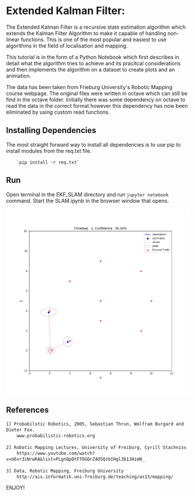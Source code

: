# Extended Kalman Filter:

The Extended Kalman Filter is a recursive state estimation algorithm which extends the Kalman Filter Algorithm to make it capable of handling non-linear functions. This is one of the most popular and easiest to use algorithms in the field of localisation and mapping.

This tutorial is in the form of a Python Notebook which first describes in detail what the algorithm tries to achieve and its pracitcal considerations and then implements the algorithm on a dataset to create plots and an animation.

The data has been taken from Frieburg University's Robotic Mapping course webpage. The original files were written in octave which can still be find in the octave folder. Initially there was some dependency on octave to read the data in the correct format however this dependency has now been eliminated by using custom read functions.

## Installing Dependencies

The most straight forward way to install all dependencies is to use pip to install modules from the req.txt file.

		`pip install -r req.txt`

## Run

Open terminal in the EKF_SLAM directory and run `jupyter notebook` command. Start the SLAM.ipynb in the browser window that opens.

![gif](figures/EKF.gif)


## References
	1] Probabilstic Robotics, 2005, Sebastian Thrun, Wolfram Burgard and Dieter Fox.
		www.probabilistic-robotics.org

	2] Robotic Mapping Lectures, University of Freiburg, Cyrill Stachniss
		https://www.youtube.com/watch?v=U6vr3iNrwRA&list=PLgnQpQtFTOGQrZ4O5QzbIHgl3b1JHimN_

	3] Data, Robotic Mapping, Freiburg University
		http://ais.informatik.uni-freiburg.de/teaching/ws13/mapping/

ENJOY!


